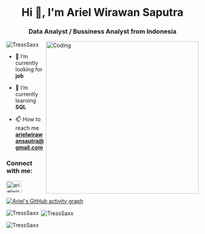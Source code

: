<h1 align="center">Hi 👋, I'm Ariel Wirawan Saputra</h1>
<h3 align="center">Data Analyst / Bussiness Analyst from Indonesia</h3>
<img align="right" alt="Coding" width="400" src="https://cdn.dribbble.com/users/1162077/screenshots/3848914/programmer.gif">

<p align="left"> <img src="https://komarev.com/ghpvc/?username=TressSaxx&label=Profile%20views&color=0e75b6&style=flat" alt="TressSaxx" /> </p>

- 🔭 I’m currently looking for **job**

- 🌱 I’m currently learning **SQL**

- 📫 How to reach me **arielwirawansautra@gmail.com**


<h3 align="left">Connect with me:</h3>
<p align="left">
<a href="https://www.linkedin.com/in/arielwirawansaputra/" target="blank"><img align="center" src="https://raw.githubusercontent.com/rahuldkjain/github-profile-readme-generator/master/src/images/icons/Social/linked-in-alt.svg" alt="arielwirawansaputra" height="30" width="40" /></a>
 
 
 [![Ariel's GitHub activity graph](https://activity-graph.herokuapp.com/graph?username=TressSaxx&&theme=xcode)](https://github.com/TressSaxx)

<p><img align="left" src="https://github-readme-stats.vercel.app/api/top-langs?username=TressSaxx&show_icons=true&locale=en&layout=compact&theme=tokyonight" alt="TressSaxx" /></p>

<p>&nbsp;<img align="center" src="https://github-readme-stats.vercel.app/api?username=TressSaxx&show_icons=true&locale=en&theme=tokyonight" alt="TressSaxx" /></p>

<p><img align="center" src="https://github-readme-streak-stats.herokuapp.com/?user=TressSaxx&&theme=tokyonight" alt="TressSaxx" /></p>

